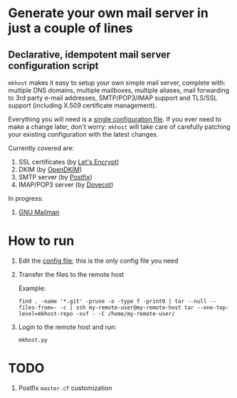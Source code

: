 # Generate your own mail server in just a couple of lines

## Declarative, idempotent mail server configuration script

`mkhost` makes it easy to setup your own simple mail server, complete with: multiple DNS domains, multiple mailboxes, multiple aliases, mail forwarding to 3rd party e-mail addresses, SMTP/POP3/IMAP support and TLS/SSL support (including X.509 certificate management).

Everything you will need is a [single configuration file](mkhost/cfg.py). If you ever need to make a change later, don't worry: `mkhost` will take care of carefully patching your existing configuration with the latest changes.

Currently covered are:

1. SSL certificates (by [Let's Encrypt](https://letsencrypt.org/))
2. DKIM (by [OpenDKIM](http://www.opendkim.org/))
3. SMTP server (by [Postfix](http://www.postfix.org/))
4. IMAP/POP3 server (by [Dovecot](https://www.dovecot.org/))

In progress:

1. [GNU Mailman](https://www.list.org/)

# How to run

1. Edit the [config file](mkhost/cfg.py); this is the only config file you need
2. Transfer the files to the remote host

   Example:

   ```
   find . -name '*.git' -prune -o -type f -print0 | tar --null --files-from=- -c | ssh my-remote-user@my-remote-host tar --one-top-level=mkhost-repo -xvf - -C /home/my-remote-user/
   ```

3. Login to the remote host and run:

   ```
   mkhost.py
   ```

# TODO

1. Postfix `master.cf` customization

